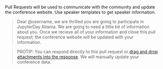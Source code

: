 Pull Requests will be used to communicate with the community and update the conference website.  Use speaker templates to get speaker information.

> Dear @username, we are thrilled you are going to participate in JupyterDay Atlanta.  We are going to need a little bit of information about you.  Once we recieve all of your information and close this pull request; the conference website will be updated with your information.

> PROTIP: You can respond directly to this pull request or [drag and drop attachments into the response](https://help.github.com/articles/file-attachments-on-issues-and-pull-requests/).  We will manually update your conference data.
